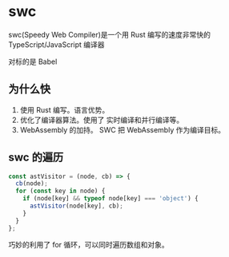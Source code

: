 # swc

swc(Speedy Web Compiler)是一个用 Rust 编写的速度非常快的 TypeScript/JavaScript 编译器

对标的是 Babel

## 为什么快

1. 使用 Rust 编写。语言优势。
2. 优化了编译器算法。使用了 实时编译和并行编译等。
3. WebAssembly 的加持。 SWC 把 WebAssembly 作为编译目标。

## swc 的遍历

```typescript
const astVisitor = (node, cb) => {
  cb(node);
  for (const key in node) {
    if (node[key] && typeof node[key] === 'object') {
      astVisitor(node[key], cb);
    }
  }
};
```

巧妙的利用了 for 循环，可以同时遍历数组和对象。
